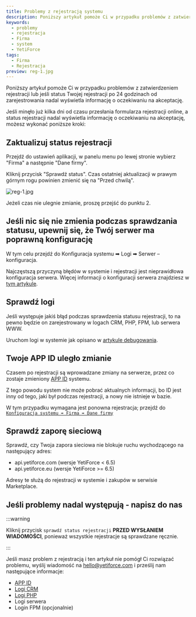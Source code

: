 ```yaml
---
title: Problemy z rejestracją systemu
description: Poniższy artykuł pomoże Ci w przypadku problemów z zatwierdzeniem rejestracji lub jeśli status Twojej rejestracji po 24 godzinach od zarejestrowania nadal wyświetla informację o oczekiwaniu na akceptację.
keywords:
  - problemy
  - rejestracja
  - Firma
  - system
  - YetiForce
tags:
  - Firma
  - Rejestracja
preview: reg-1.jpg
---
```


Poniższy artykuł pomoże Ci w przypadku problemów z zatwierdzeniem rejestracji lub jeśli status Twojej rejestracji po 24 godzinach od zarejestrowania nadal wyświetla informację o oczekiwaniu na akceptację.

Jeśli minęło już kilka dni od czasu przesłania formularza rejestracji online, a status rejestracji nadal wyświetla informację o oczekiwaniu na akceptację, możesz wykonać poniższe kroki:

## Zaktualizuj status rejestracji

Przejdź do ustawień aplikacji, w panelu menu po lewej stronie wybierz "Firma" a następnie "Dane firmy".

Kliknij przycisk "Sprawdź status". Czas ostatniej aktualizacji w prawym górnym rogu powinien zmienić się na "Przed chwilą".

![reg-1.jpg](reg-1.jpg)

Jeżeli czas nie ulegnie zmianie, proszę przejść do punktu 2.

## Jeśli nic się nie zmienia podczas sprawdzania statusu, upewnij się, że Twój serwer ma poprawną konfigurację

W tym celu przejdź do Konfiguracja systemu ➡ Logi ➡ Serwer – konfiguracja.

Najczęstszą przyczyną błędów w systemie i rejestracji jest nieprawidłowa konfiguracja serwera. Więcej informacji o konfiguracji serwera znajdziesz w [tym artykule](https://doc.yetiforce.com/pl/introduction/requirements/).

## Sprawdź logi

Jeśli występuje jakiś błąd podczas sprawdzenia statusu rejestracji, to na pewno będzie on zarejestrowany w logach CRM, PHP, FPM, lub serwera WWW.

Uruchom logi w systemie jak opisano w [artykule debugowania](/developer-guides/debug).

## Twoje APP ID uległo zmianie

Czasem po rejestracji są wprowadzane zmiany na serwerze, przez co zostaje zmieniony [APP ID](/administrator-guides/app-id/) systemu.

Z tego powodu system nie może pobrać aktualnych informacji, bo ID jest inny od tego, jaki był podczas rejestracji, a nowy nie istnieje w bazie.

W tym przypadku wymagana jest ponowna rejestracja; przejdź do [`Konfiguracja systemu ➡ Firma ➡ Dane firmy`](/administrator-guides/company/company-details/#registration)

## Sprawdź zaporę sieciową

Sprawdź, czy Twoja zapora sieciowa nie blokuje ruchu wychodzącego na następujący adres:

- api.yetiforce.com (wersje YetiForce < 6.5)
- api.yetiforce.eu (wersje YetiForce >= 6.5)

Adresy te służą do rejestracji w systemie i zakupów w serwisie Marketplace.

## Jeśli problemy nadal występują - napisz do nas

:::warning

Kliknij przycisk `sprawdź status rejestracji` **PRZED WYSŁANIEM WIADOMOŚCI**, ponieważ wszystkie rejestracje są sprawdzane ręcznie.

:::

Jeśli masz problem z rejestracją i ten artykuł nie pomógł Ci rozwiązać problemu, wyślij wiadomość na hello@yetiforce.com i prześlij nam następujące informacje:

- [APP ID](/administrator-guides/app-id/)
- [Logi CRM](/developer-guides/debug)
- [Logi PHP](/developer-guides/debug#php-logs)
- Logi serwera
- Login FPM (opcjonalnie)
